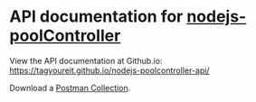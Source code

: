 # API documentation for [nodejs-poolController](http://github.com/tagyoureit/nodejs-poolController)

View the API documentation at Github.io: https://tagyoureit.github.io/nodejs-poolcontroller-api/

Download a [Postman Collection](https://github.com/tagyoureit/nodejs-poolcontroller-api/blob/master/nodejs-poolcontroller-api.json).
